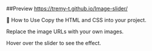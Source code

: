 ##Preview 
https://tremy-t.github.io/Image-slider/

🔧 How to Use
Copy the HTML and CSS into your project.

Replace the image URLs with your own images.

Hover over the slider to see the effect.


